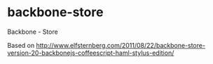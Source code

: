 # backbone-store
Backbone - Store

Based on http://www.elfsternberg.com/2011/08/22/backbone-store-version-20-backbonejs-coffeescript-haml-stylus-edition/
